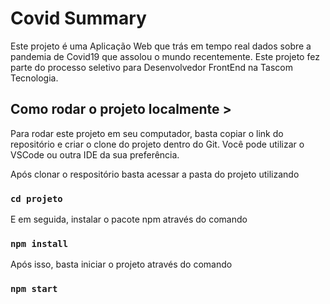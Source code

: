 # Covid Summary

Este projeto é uma Aplicação Web que trás em tempo real dados sobre a pandemia de Covid19 que assolou o mundo recentemente. Este projeto fez parte do processo seletivo para Desenvolvedor FrontEnd na Tascom Tecnologia.

## Como rodar o projeto localmente >

Para rodar este projeto em seu computador, basta copiar o link do repositório e criar o clone do projeto dentro do Git. Você pode utilizar o VSCode ou outra IDE da sua preferência.

Após clonar o respositório basta acessar a pasta do projeto utilizando

### `cd projeto`

E em seguida, instalar o pacote npm através do comando
### `npm install`

Após isso, basta iniciar o projeto através do comando
### `npm start`

